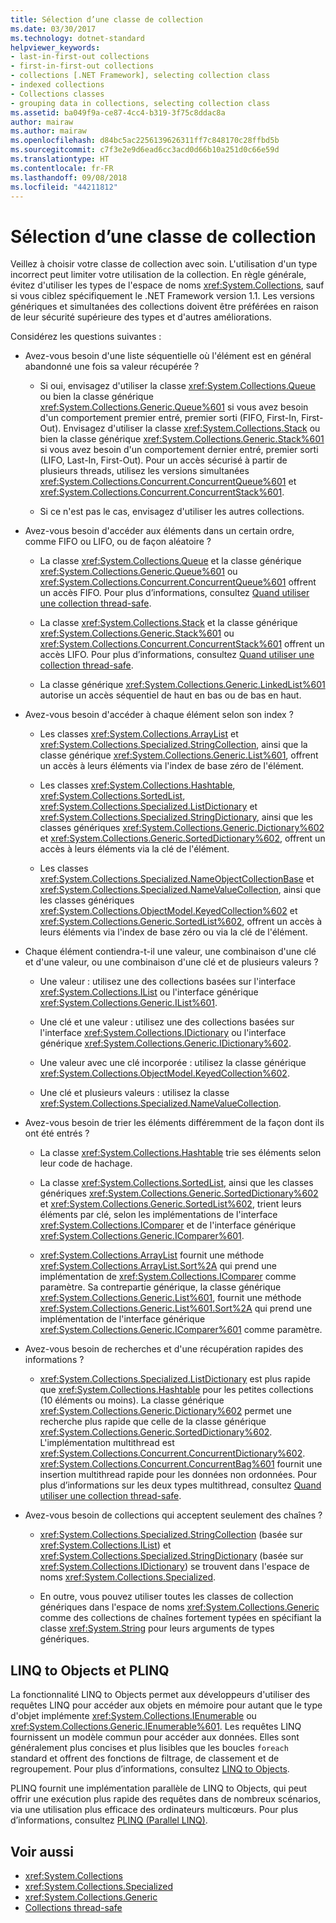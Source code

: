 ```yaml
---
title: Sélection d’une classe de collection
ms.date: 03/30/2017
ms.technology: dotnet-standard
helpviewer_keywords:
- last-in-first-out collections
- first-in-first-out collections
- collections [.NET Framework], selecting collection class
- indexed collections
- Collections classes
- grouping data in collections, selecting collection class
ms.assetid: ba049f9a-ce87-4cc4-b319-3f75c8ddac8a
author: mairaw
ms.author: mairaw
ms.openlocfilehash: d84bc5ac2256139626311ff7c848170c28ffbd5b
ms.sourcegitcommit: c7f3e2e9d6ead6cc3acd0d66b10a251d0c66e59d
ms.translationtype: HT
ms.contentlocale: fr-FR
ms.lasthandoff: 09/08/2018
ms.locfileid: "44211812"
---
```

# <a name="selecting-a-collection-class"></a>Sélection d’une classe de collection
Veillez à choisir votre classe de collection avec soin. L'utilisation d'un type incorrect peut limiter votre utilisation de la collection. En règle générale, évitez d'utiliser les types de l'espace de noms <xref:System.Collections>, sauf si vous ciblez spécifiquement le .NET Framework version 1.1. Les versions génériques et simultanées des collections doivent être préférées en raison de leur sécurité supérieure des types et d'autres améliorations.  
  
 Considérez les questions suivantes :  
  
-   Avez-vous besoin d'une liste séquentielle où l'élément est en général abandonné une fois sa valeur récupérée ?  
  
    -   Si oui, envisagez d'utiliser la classe <xref:System.Collections.Queue> ou bien la classe générique <xref:System.Collections.Generic.Queue%601> si vous avez besoin d'un comportement premier entré, premier sorti (FIFO, First-In, First-Out). Envisagez d'utiliser la classe <xref:System.Collections.Stack> ou bien la classe générique <xref:System.Collections.Generic.Stack%601> si vous avez besoin d'un comportement dernier entré, premier sorti (LIFO, Last-In, First-Out). Pour un accès sécurisé à partir de plusieurs threads, utilisez les versions simultanées <xref:System.Collections.Concurrent.ConcurrentQueue%601> et <xref:System.Collections.Concurrent.ConcurrentStack%601>.  
  
    -   Si ce n'est pas le cas, envisagez d'utiliser les autres collections.  
  
-   Avez-vous besoin d'accéder aux éléments dans un certain ordre, comme FIFO ou LIFO, ou de façon aléatoire ?  
  
    -   La classe <xref:System.Collections.Queue> et la classe générique <xref:System.Collections.Generic.Queue%601> ou <xref:System.Collections.Concurrent.ConcurrentQueue%601> offrent un accès FIFO. Pour plus d’informations, consultez [Quand utiliser une collection thread-safe](../../../docs/standard/collections/thread-safe/when-to-use-a-thread-safe-collection.md).  
  
    -   La classe <xref:System.Collections.Stack> et la classe générique <xref:System.Collections.Generic.Stack%601> ou <xref:System.Collections.Concurrent.ConcurrentStack%601> offrent un accès LIFO. Pour plus d’informations, consultez [Quand utiliser une collection thread-safe](../../../docs/standard/collections/thread-safe/when-to-use-a-thread-safe-collection.md).  
  
    -   La classe générique <xref:System.Collections.Generic.LinkedList%601> autorise un accès séquentiel de haut en bas ou de bas en haut.  
  
-   Avez-vous besoin d'accéder à chaque élément selon son index ?  
  
    -   Les classes <xref:System.Collections.ArrayList> et <xref:System.Collections.Specialized.StringCollection>, ainsi que la classe générique <xref:System.Collections.Generic.List%601>, offrent un accès à leurs éléments via l'index de base zéro de l'élément.  
  
    -   Les classes <xref:System.Collections.Hashtable>, <xref:System.Collections.SortedList>, <xref:System.Collections.Specialized.ListDictionary> et <xref:System.Collections.Specialized.StringDictionary>, ainsi que les classes génériques <xref:System.Collections.Generic.Dictionary%602> et <xref:System.Collections.Generic.SortedDictionary%602>, offrent un accès à leurs éléments via la clé de l'élément.  
  
    -   Les classes <xref:System.Collections.Specialized.NameObjectCollectionBase> et <xref:System.Collections.Specialized.NameValueCollection>, ainsi que les classes génériques <xref:System.Collections.ObjectModel.KeyedCollection%602> et <xref:System.Collections.Generic.SortedList%602>, offrent un accès à leurs éléments via l'index de base zéro ou via la clé de l'élément.  
  
-   Chaque élément contiendra-t-il une valeur, une combinaison d'une clé et d'une valeur, ou une combinaison d'une clé et de plusieurs valeurs ?  
  
    -   Une valeur : utilisez une des collections basées sur l'interface <xref:System.Collections.IList> ou l'interface générique  <xref:System.Collections.Generic.IList%601>.  
  
    -   Une clé et une valeur : utilisez une des collections basées sur l'interface <xref:System.Collections.IDictionary> ou l'interface générique  <xref:System.Collections.Generic.IDictionary%602>.  
  
    -   Une valeur avec une clé incorporée : utilisez la classe générique <xref:System.Collections.ObjectModel.KeyedCollection%602>.  
  
    -   Une clé et plusieurs valeurs : utilisez la classe <xref:System.Collections.Specialized.NameValueCollection>.  
  
-   Avez-vous besoin de trier les éléments différemment de la façon dont ils ont été entrés ?  
  
    -   La classe <xref:System.Collections.Hashtable> trie ses éléments selon leur code de hachage.  
  
    -   La classe <xref:System.Collections.SortedList>, ainsi que les classes génériques <xref:System.Collections.Generic.SortedDictionary%602> et <xref:System.Collections.Generic.SortedList%602>, trient leurs éléments par clé, selon les implémentations de l'interface <xref:System.Collections.IComparer> et de l'interface générique <xref:System.Collections.Generic.IComparer%601>.  
  
    -   <xref:System.Collections.ArrayList> fournit une méthode <xref:System.Collections.ArrayList.Sort%2A> qui prend une implémentation de <xref:System.Collections.IComparer> comme paramètre. Sa contrepartie générique, la classe générique <xref:System.Collections.Generic.List%601>, fournit une méthode <xref:System.Collections.Generic.List%601.Sort%2A> qui prend une implémentation de l'interface générique <xref:System.Collections.Generic.IComparer%601> comme paramètre.  
  
-   Avez-vous besoin de recherches et d'une récupération rapides des informations ?  
  
    -   <xref:System.Collections.Specialized.ListDictionary> est plus rapide que <xref:System.Collections.Hashtable> pour les petites collections (10 éléments ou moins). La classe générique <xref:System.Collections.Generic.Dictionary%602> permet une recherche plus rapide que celle de la classe générique <xref:System.Collections.Generic.SortedDictionary%602>. L'implémentation multithread est <xref:System.Collections.Concurrent.ConcurrentDictionary%602>. <xref:System.Collections.Concurrent.ConcurrentBag%601> fournit une insertion multithread rapide pour les données non ordonnées. Pour plus d’informations sur les deux types multithread, consultez [Quand utiliser une collection thread-safe](../../../docs/standard/collections/thread-safe/when-to-use-a-thread-safe-collection.md).  
  
-   Avez-vous besoin de collections qui acceptent seulement des chaînes ?  
  
    -   <xref:System.Collections.Specialized.StringCollection> (basée sur <xref:System.Collections.IList>) et <xref:System.Collections.Specialized.StringDictionary> (basée sur <xref:System.Collections.IDictionary>) se trouvent dans l'espace de noms <xref:System.Collections.Specialized>.  
  
    -   En outre, vous pouvez utiliser toutes les classes de collection génériques dans l'espace de noms <xref:System.Collections.Generic> comme des collections de chaînes fortement typées en spécifiant la classe <xref:System.String> pour leurs arguments de types génériques.  
  
## <a name="linq-to-objects-and-plinq"></a>LINQ to Objects et PLINQ  
 La fonctionnalité LINQ to Objects permet aux développeurs d'utiliser des requêtes LINQ pour accéder aux objets en mémoire pour autant que le type d'objet implémente <xref:System.Collections.IEnumerable> ou <xref:System.Collections.Generic.IEnumerable%601>. Les requêtes LINQ fournissent un modèle commun pour accéder aux données. Elles sont généralement plus concises et plus lisibles que les boucles `foreach` standard et offrent des fonctions de filtrage, de classement et de regroupement. Pour plus d’informations, consultez [LINQ to Objects](https://msdn.microsoft.com/library/73cafe73-37cf-46e7-bfa7-97c7eea7ced9).  
  
 PLINQ fournit une implémentation parallèle de LINQ to Objects, qui peut offrir une exécution plus rapide des requêtes dans de nombreux scénarios, via une utilisation plus efficace des ordinateurs multicœurs. Pour plus d’informations, consultez [PLINQ (Parallel LINQ)](../../../docs/standard/parallel-programming/parallel-linq-plinq.md).  
  
## <a name="see-also"></a>Voir aussi

- <xref:System.Collections>  
- <xref:System.Collections.Specialized>  
- <xref:System.Collections.Generic>  
- [Collections thread-safe](../../../docs/standard/collections/thread-safe/index.md)
